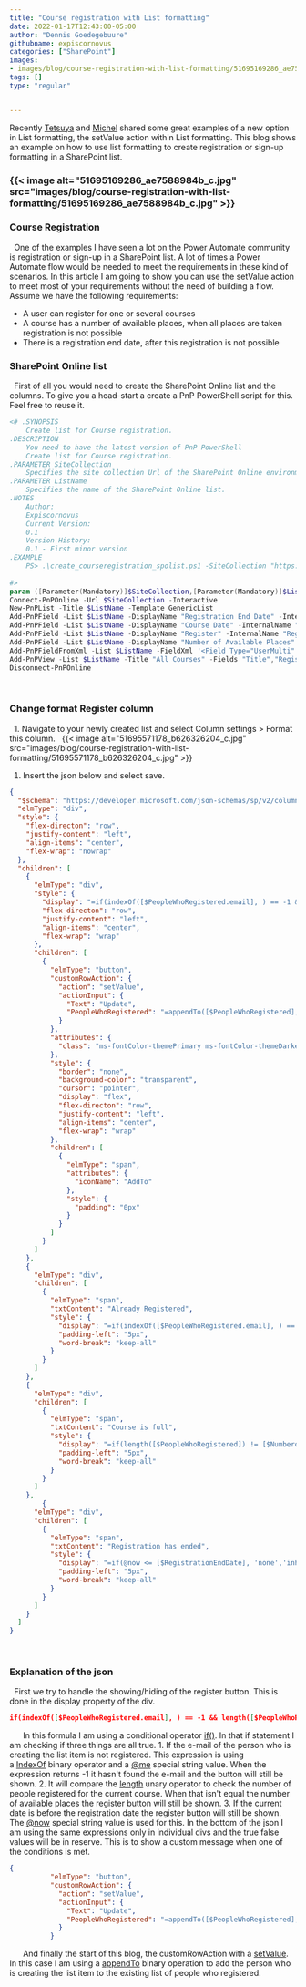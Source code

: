 ```yaml
---
title: "Course registration with List formatting"
date: 2022-01-17T12:43:00-05:00
author: "Dennis Goedegebuure"
githubname: expiscornovus
categories: ["SharePoint"]
images:
- images/blog/course-registration-with-list-formatting/51695169286_ae7588984b_c.jpg
tags: []
type: "regular"


---
```


Recently [Tetsuya](https://twitter.com/techan_k) and [Michel](https://twitter.com/michelcarlo) shared
some great examples of a new option in List formatting, the setValue
action within List formatting. This blog shows an example on how to use
list formatting to create registration or sign-up formatting in a
SharePoint list. 

### {{< image alt="51695169286_ae7588984b_c.jpg" src="images/blog/course-registration-with-list-formatting/51695169286_ae7588984b_c.jpg" >}}

### Course Registration 
 
One of the examples I have seen a lot on the Power Automate community is
registration or sign-up in a SharePoint list. A lot of times a Power
Automate flow would be needed to meet the requirements in these kind of
scenarios. In this article I am going to show you can use the setValue
action to meet most of your requirements without the need of building a
flow.
 
Assume we have the following requirements:

- A user can register for one or several courses
- A course has a number of available places, when all places are taken
registration is not possible
- There is a registration end date, after this registration is not
possible
 
### SharePoint Online list
 
First of all you would need to create the SharePoint Online list and the
columns. To give you a head-start a create a PnP PowerShell script for
this. Feel free to reuse it.
 
 
 
```powershell
<# .SYNOPSIS
    Create list for Course registration.
.DESCRIPTION
    You need to have the latest version of PnP PowerShell
    Create list for Course registration.
.PARAMETER SiteCollection
    Specifies the site collection Url of the SharePoint Online environment.
.PARAMETER ListName
    Specifies the name of the SharePoint Online list.
.NOTES
    Author:
    Expiscornovus
    Current Version:
    0.1
    Version History:
    0.1 - First minor version
.EXAMPLE
    PS> .\create_courseregistration_spolist.ps1 -SiteCollection "https://contoso.sharepoint.com/sites/formatting" -ListName "Courses"
   
#>
param ([Parameter(Mandatory)]$SiteCollection,[Parameter(Mandatory)]$ListName)
Connect-PnPOnline -Url $SiteCollection -Interactive
New-PnPList -Title $ListName -Template GenericList
Add-PnPField -List $ListName -DisplayName "Registration End Date" -InternalName "RegistrationEndDate" -Type DateTime
Add-PnPField -List $ListName -DisplayName "Course Date" -InternalName "CourseDate" -Type DateTime
Add-PnPField -List $ListName -DisplayName "Register" -InternalName "Register" -Type Text
Add-PnPField -List $ListName -DisplayName "Number of Available Places" -InternalName "NumberofPlaces" -Type Number
Add-PnPFieldFromXml -List $ListName -FieldXml '<Field Type="UserMulti" DisplayName="People Who Registered" UserSelectionMode="PeopleOnly" StaticName="PeopleWhoRegistered" Name="PeopleWhoRegistered" Mult="TRUE" />'
Add-PnPView -List $ListName -Title "All Courses" -Fields "Title","RegistrationEndDate","CourseDate","Register","NumberofPlaces","PeopleWhoRegistered"
Disconnect-PnPOnline
```
 
 
 
### Change format Register column 
 
1\. Navigate to your newly created list and select Column settings \>
Format this column.
 
{{< image alt="51695571178_b626326204_c.jpg" src="images/blog/course-registration-with-list-formatting/51695571178_b626326204_c.jpg" >}}
 
1. Insert the json below and select save.
 
 
 
```json
{
  "$schema": "https://developer.microsoft.com/json-schemas/sp/v2/column-formatting.schema.json",
  "elmType": "div",
  "style": {
    "flex-directon": "row",
    "justify-content": "left",
    "align-items": "center",
    "flex-wrap": "nowrap"
  },
  "children": [
    {
      "elmType": "div",
      "style": {
        "display": "=if(indexOf([$PeopleWhoRegistered.email], ) == -1 && length([$PeopleWhoRegistered]) != [$NumberofPlaces] && @now <= [$RegistrationEndDate], 'inherit','none')",
        "flex-directon": "row",
        "justify-content": "left",
        "align-items": "center",
        "flex-wrap": "wrap"
      },
      "children": [
        {
          "elmType": "button",
          "customRowAction": {
            "action": "setValue",
            "actionInput": {
              "Text": "Update",
              "PeopleWhoRegistered": "=appendTo([$PeopleWhoRegistered], )"
            }
          },
          "attributes": {
            "class": "ms-fontColor-themePrimary ms-fontColor-themeDarker--hover"
          },
          "style": {
            "border": "none",
            "background-color": "transparent",
            "cursor": "pointer",
            "display": "flex",
            "flex-directon": "row",
            "justify-content": "left",
            "align-items": "center",
            "flex-wrap": "wrap"
          },
          "children": [
            {
              "elmType": "span",
              "attributes": {
                "iconName": "AddTo"
              },
              "style": {
                "padding": "0px"
              }
            }
          ]
        }
      ]
    },
    {
      "elmType": "div",
      "children": [
        {
          "elmType": "span",
          "txtContent": "Already Registered",
          "style": {
            "display": "=if(indexOf([$PeopleWhoRegistered.email], ) == -1, 'none','inherit')",
            "padding-left": "5px",
            "word-break": "keep-all"
          }
        }
      ]
    },
    {
      "elmType": "div",
      "children": [
        {
          "elmType": "span",
          "txtContent": "Course is full",
          "style": {
            "display": "=if(length([$PeopleWhoRegistered]) != [$NumberofPlaces], 'none','inherit')",
            "padding-left": "5px",
            "word-break": "keep-all"
          }
        }
      ]
    },
        {
      "elmType": "div",
      "children": [
        {
          "elmType": "span",
          "txtContent": "Registration has ended",
          "style": {
            "display": "=if(@now <= [$RegistrationEndDate], 'none','inherit')",
            "padding-left": "5px",
            "word-break": "keep-all"
          }
        }
      ]
    }
  ]
}
```
 
 
 
### Explanation of the json 
 
First we try to handle the showing/hiding of the register button. This
is done in the display property of the div.
 
 
 
```json
if(indexOf([$PeopleWhoRegistered.email], ) == -1 && length([$PeopleWhoRegistered]) != [$NumberofPlaces] && @now <= [$RegistrationEndDate], 'inherit','none')
```
 
 
 
In this formula I am using a conditional
operator [if()](https://docs.microsoft.com/sharepoint/dev/declarative-customization/formatting-syntax-reference#expressions).
In that if statement I am checking if three things are all true.
1\. If the e-mail of the person who is creating the list item is not
registered. This expression is using
a [IndexOf](https://docs.microsoft.com/sharepoint/dev/declarative-customization/formatting-syntax-reference#operators) binary
operator and
a [\@me](https://docs.microsoft.com/sharepoint/dev/declarative-customization/formatting-syntax-reference#special-string-values) special
string value. When the expression returns -1 it hasn't found the e-mail
and the button will still be shown.
2. It will compare
the [length](https://docs.microsoft.com/sharepoint/dev/declarative-customization/formatting-syntax-reference#operators) unary
operator to check the number of people registered for the current
course. When that isn't equal the number of available places the
register button will still be shown.
3. If the current date is before the registration date the register
button will still be shown.
The [\@now](https://docs.microsoft.com/sharepoint/dev/declarative-customization/formatting-syntax-reference#special-string-values) special
string value is used for this.
In the bottom of the json I am using the same expressions only in
individual divs and the true false values will be in reserve. This is to
show a custom message when one of the conditions is met.
 
 
 
```json
{
          "elmType": "button",
          "customRowAction": {
            "action": "setValue",
            "actionInput": {
              "Text": "Update",
              "PeopleWhoRegistered": "=appendTo([$PeopleWhoRegistered], )"
            }
          }
```
 
 
 
And finally the start of this blog, the customRowAction with
a [setValue](https://docs.microsoft.com/sharepoint/dev/declarative-customization/formatting-syntax-reference#customrowaction).
In this case I am using
a [appendTo](https://docs.microsoft.com/sharepoint/dev/declarative-customization/formatting-syntax-reference#operators) binary
operation to add the person who is creating the list item to the
existing list of people who registered.
